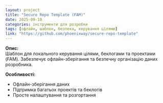 ```yaml
---
layout: project
title: "Secure Repo Template (FAM)"
date: 2025-09-10
categories: інструменти для розробки
tags: [офлайн, шаблон, безпека, керування цілями]
link: "https://github.com/phoenixway/secure-repo-template"
---
```


**Опис:**  
Шаблон для локального керування цілями, беклогами та проектами (FAM). Забезпечує офлайн-зберігання та безпечну організацію даних розробника.  

**Особливості:**  
- Офлайн-зберігання даних  
- Підтримка багатьох проектів та беклогів  
- Просте налаштування та розгортання

